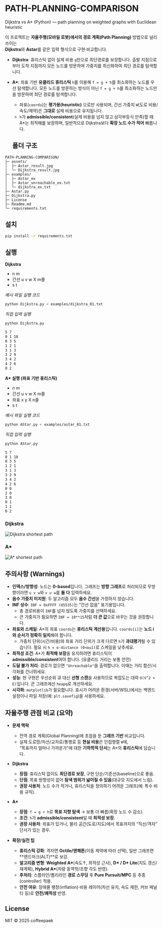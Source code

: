 # PATH-PLANNING-COMPARISON
Dijkstra vs A* (Python) — path planning on weighted graphs with Euclidean heuristic

이 프로젝트는 **자율주행(모바일 로봇)에서의 경로 계획(Path Planning)** 방법으로 널리 쓰이는  
**Dijkstra**와 **Astar**를 같은 입력 형식으로 구현·비교합니다.

- **Dijkstra**: 휴리스틱 없이 실제 비용 `g`만으로 최단경로를 보장합니다. 출발 지점으로부터 도착 지점까지 모든 노드를 방문하며 가중치를 최신화하여 최단 경로를 탐색합니다.

- **A\***: 좌표 기반 **유클리드 휴리스틱** `h`를 이용해 `f = g + h`를 최소화하는 노드를 우선 탐색합니다. 모든 노드를 방문하는 방식이 아닌 `f = g + h`를 최소화하는 노드만을 방문하여 최단 경로를 탐색합니다.
  - 좌표(`coords`)는 **평가용(heuristic)** 으로만 사용되며, 간선 가중치 `W`(도로 비용/속도/제약)은 **그대로** 실제 비용으로 유지됩니다.  
  - `h`가 **admissible/consistent**(실제 비용을 넘지 않고 삼각부등식 만족)할 때 A\*는 최적해를 보장하며, 일반적으로 Dijkstra보다 **확장 노드 수가 적어** 빠릅니다.


  ## 폴더 구조
```
PATH-PLANNING-COMPARISON/
├─ assets/
│  ├─ Astar_result.jpg
│  └─ Dijkstra_result.jpg
├─ examples/
│  ├─ Astar_ex
│  ├─ Astar_unreachable_ex.txt
│  └─ dijkstra_ex.txt
├─ Astar.py
├─ Dijkstra.py
├─ License
├─ Readme.md
└─ requirements.txt
```

## 설치
```bash
pip install -r requirements.txt
```

## 실행
**Dijkstra**
    
-  n m
- 간선 u v w X m줄
- s t


*예시 파일 실행 코드*
```bash
python Dijkstra.py < examples/dijkstra_01.txt
```
*직접 입력 실행*
```bash
python Dijkstra.py

5 7
0 1 10
0 3 5
1 2 1
3 1 3
3 2 9
3 4 2
4 2 6
0 2
```

**A\* 실행 (좌표 기반 휴리스틱)**
-  n m
- 간선 u v w X m줄
- 좌표 x y X n줄
- s t

*예시 파일 실행 코드*
```bash
python AStar.py < examples/astar_01.txt
```
*직접 입력 실행*
```bash
python AStar.py

5 7
0 1 10
0 3 5
1 2 1
3 1 3
3 2 9
3 4 2
4 2 6
0 0
2 0
3 0
0 1
1 1
0 2
```

### Dijkstra
![Dijkstra shortest path](path-planning-comparison/assets/Dijkstra_result.jpg)

### A*
![A* shortest path](path-planning-comparison/assets/Astar_result.jpg)


## 주의사항 (Warnings)
- **인덱스/방향성**: 노드는 **0-based**입니다. 그래프는 **방향 그래프**로 처리되므로 무방향이라면 `u v w`와 `v u w`를 **둘 다** 입력하세요.
- **음수 가중치 미지원**: 두 알고리즘 모두 **음수 간선**을 가정하지 않습니다.
- **INF 상수**: `INF = 0xFFFF (65535)`는 “간선 없음” 표기용입니다.  
  - 총 경로비용이 `INF`를 넘지 않도록 가중치를 선택하세요.  
  - 큰 가중치가 필요하면 `INF = 10**15`처럼 **더 큰 값**으로 바꾸는 것을 권장합니다.
- **좌표와 스케일**: A\*의 좌표 `coords`는 **휴리스틱 계산용**입니다. `coords[i]`는 **노드 i와 순서가 정확히 일치**해야 합니다.  
  - 가중치 단위(시간/비용)와 좌표 거리 단위가 크게 다르면 `h`가 **과대평가**될 수 있습니다. 필요 시 `h = α·distance (0<α≤1)`로 스케일을 낮추세요.
- **최적성 조건**: A\*가 **최적해 보장**을 유지하려면 휴리스틱이 **admissible/consistent**여야 합니다. (유클리드 거리는 보통 안전)
- **도달 불가 처리**: 경로가 없으면 `"Unreachable"`을 출력합니다. 이때는 거리 합산/시각화를 건너뛰세요.
- **성능**: 현 구현은 우선순위 큐 대신 **선형 스캔**을 사용하므로 복잡도는 대략 `O(V^2 + E)`입니다. 큰 그래프에선 `heapq`로 개선하세요.
- **시각화**: `matplotlib`가 필요합니다. 표시가 어려운 환경(서버/WSL)에서는 백엔드 설정이나 파일 저장(예: `plt.savefig`)을 사용하세요.




## 자율주행 관점 비교 (요약)
- **문제 맥락**  
  - 전역 경로 계획(Global Planning)에 초점을 둔 **그래프 기반** 비교입니다.  
  - 실제 도로망/차선/교차로/통행료 등 **현실 비용**은 인접행렬 `W`에,  
    “목표까지 얼마나 가까운가”에 대한 **기하학적 단서**는 A\*의 **휴리스틱**에 담습니다.

- **Dijkstra**  
  - **장점**: 휴리스틱 없이도 **최단경로 보장**, 구현 단순/기준선(baseline)으로 좋음.  
  - **단점**: 목표 방향성이 없어 **탐색 범위가 넓어질 수 있음**(대규모 지도에서 느림).  
  - **권장 사용처**: 노드 수가 작거나, 휴리스틱을 정의하기 어려운 그래프(예: 특수 비용 규칙).

- **A\***  
  - **장점**: `f = g + h`로 **목표 지향 탐색** → 보통 더 빠름(확장 노드 수 감소).  
  - **조건**: `h`가 **admissible/consistent**일 때 **최적성 보장**.  
  - **권장 사용처**: 좌표가 있거나, 물리 공간(도로/지도)에서 목표까지의 “직선/격자” 단서가 있는 경우.

- **확장/실전 팁**  
  - **휴리스틱 강화**: 격자면 **Octile/맨해튼**(이동 제약에 따라 선택), 일반 그래프면 **랜드마크(ALT)**로 보강.  
  - **알고리즘 변형**: **Weighted A\***(속도↑, 최적성 근사), **D\* / D\* Lite**(지도 갱신/재계획), **Hybrid A\***(차량 동역학/조향 각도 반영).  
  - **후처리**: 스플라인/폴리라인 **경로 스무딩** 후 **Pure Pursuit/MPC** 등 추종(controller) 적용.  
  - **안전 여유**: 장애물 팽창(inflation)·비용 레이어(차선 유지, 속도 제한, 커브 페널티 등)로 **안전/쾌적성** 반영.

## License
MIT © 2025 coffeepaek






